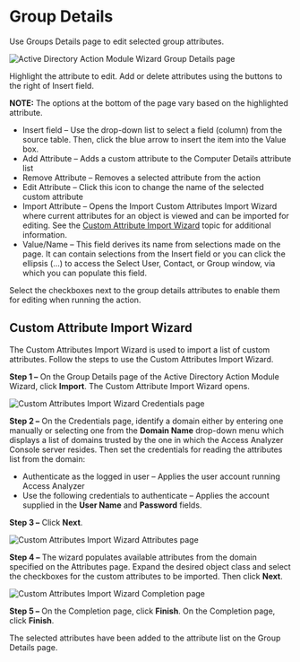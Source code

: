 # Group Details

Use Groups Details page to edit selected group attributes.

![Active Directory Action Module Wizard Group Details page](/img/product_docs/accessanalyzer/12.0/admin/action/activedirectory/operations/groupdetails.webp)

Highlight the attribute to edit. Add or delete attributes using the buttons to the right of Insert
field.

**NOTE:** The options at the bottom of the page vary based on the highlighted attribute.

- Insert field – Use the drop-down list to select a field (column) from the source table. Then,
  click the blue arrow to insert the item into the Value box.
- Add Attribute – Adds a custom attribute to the Computer Details attribute list
- Remove Attribute – Removes a selected attribute from the action
- Edit Attribute – Click this icon to change the name of the selected custom attribute
- Import Attribute – Opens the Import Custom Attributes Import Wizard where current attributes for
  an object is viewed and can be imported for editing. See the
  [Custom Attribute Import Wizard](#custom-attribute-import-wizard) topic for additional
  information.
- Value/Name – This field derives its name from selections made on the page. It can contain
  selections from the Insert field or you can click the ellipsis (…) to access the Select User,
  Contact, or Group window, via which you can populate this field.

Select the checkboxes next to the group details attributes to enable them for editing when running
the action.

## Custom Attribute Import Wizard

The Custom Attributes Import Wizard is used to import a list of custom attributes. Follow the steps
to use the Custom Attributes Import Wizard.

**Step 1 –** On the Group Details page of the Active Directory Action Module Wizard, click
**Import**. The Custom Attribute Import Wizard opens.

![Custom Attributes Import Wizard Credentials page](/img/product_docs/accessanalyzer/12.0/admin/action/activedirectory/operations/credentials.webp)

**Step 2 –** On the Credentials page, identify a domain either by entering one manually or selecting
one from the **Domain Name** drop-down menu which displays a list of domains trusted by the one in
which the Access Analyzer Console server resides. Then set the credentials for reading the
attributes list from the domain:

- Authenticate as the logged in user – Applies the user account running Access Analyzer
- Use the following credentials to authenticate – Applies the account supplied in the **User Name**
  and **Password** fields.

**Step 3 –** Click **Next**.

![Custom Attributes Import Wizard Attributes page](/img/product_docs/accessanalyzer/12.0/admin/action/activedirectory/operations/attributesgroup.webp)

**Step 4 –** The wizard populates available attributes from the domain specified on the Attributes
page. Expand the desired object class and select the checkboxes for the custom attributes to be
imported. Then click **Next**.

![Custom Attributes Import Wizard Completion page](/img/product_docs/accessanalyzer/12.0/admin/action/activedirectory/operations/completionpage.webp)

**Step 5 –** On the Completion page, click **Finish**. On the Completion page, click **Finish**.

The selected attributes have been added to the attribute list on the Group Details page.
